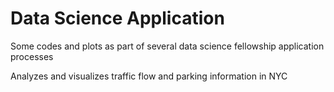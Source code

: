 # Data Science Application
Some codes and plots as part of several data science fellowship application processes

Analyzes and visualizes traffic flow and parking information in NYC
